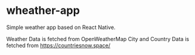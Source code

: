 # wheather-app
Simple weather app based on React Native.

Weather Data is fetched from OpenWeatherMap
City and Country Data is fetched from https://countriesnow.space/
